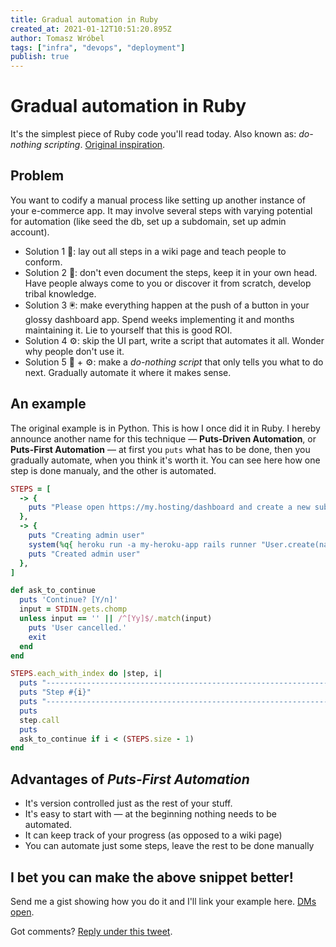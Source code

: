 ```yaml
---
title: Gradual automation in Ruby
created_at: 2021-01-12T10:51:20.895Z
author: Tomasz Wróbel
tags: ["infra", "devops", "deployment"]
publish: true
---
```


# Gradual automation in Ruby

It's the simplest piece of Ruby code you'll read today. Also known as: _do-nothing scripting_. [Original inspiration](https://blog.danslimmon.com/2019/07/15/do-nothing-scripting-the-key-to-gradual-automation/).

## Problem

You want to codify a manual process like setting up another instance of your e-commerce app. It may involve several steps with varying potential for automation (like seed the db, set up a subdomain, set up admin account).

* Solution 1 📖: lay out all steps in a wiki page and teach people to conform.
* Solution 2 🧠: don't even document the steps, keep it in your own head. Have people always come to you or discover it from scratch, develop tribal knowledge.
* Solution 3 🖲: make everything happen at the push of a button in your glossy dashboard app. Spend weeks implementing it and months maintaining it. Lie to yourself that this is good ROI.
* Solution 4 ⚙️: skip the UI part, write a script that automates it all. Wonder why people don't use it.
* Solution 5 📝 + ⚙️: make a _do-nothing script_ that only tells you what to do next. Gradually automate it where it makes sense.

## An example

The original example is in Python. This is how I once did it in Ruby. I hereby announce another name for this technique — **Puts-Driven Automation**, or **Puts-First Automation** — at first you `puts` what has to be done, then you gradually automate, when you think it's worth it. You can see here how one step is done manualy, and the other is automated.

```ruby
STEPS = [
  -> {
    puts "Please open https://my.hosting/dashboard and create a new subdomain"
  },
  -> {
    puts "Creating admin user"
    system(%q{ heroku run -a my-heroku-app rails runner "User.create(name: 'admin')" })
    puts "Created admin user"
  },
]

def ask_to_continue
  puts 'Continue? [Y/n]'
  input = STDIN.gets.chomp
  unless input == '' || /^[Yy]$/.match(input)
    puts 'User cancelled.'
    exit
  end
end

STEPS.each_with_index do |step, i|
  puts "-----------------------------------------------------------------------"
  puts "Step #{i}"
  puts "-----------------------------------------------------------------------"
  puts
  step.call
  puts
  ask_to_continue if i < (STEPS.size - 1)
end
```

## Advantages of _Puts-First Automation_

* It's version controlled just as the rest of your stuff.
* It's easy to start with — at the beginning nothing needs to be automated.
* It can keep track of your progress (as opposed to a wiki page)
* You can automate just some steps, leave the rest to be done manually

## I bet you can make the above snippet better!

Send me a gist showing how you do it and I'll link your example here. [DMs open](https://twitter.com/tomasz_wro).

Got comments? [Reply under this tweet](https://twitter.com/tomasz_wro/status/1348956291117547520).
